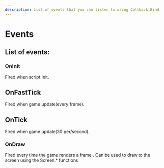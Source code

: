 ```yaml
---
description: List of events that you can listen to using Callback.Bind
---
```


# Events

## List of events:

### OnInit

Fired when script init.

## OnFastTick

Fired when game update\(every frame\).

## OnTick

Fired when game update\(30 per/second\).



### OnDraw

Fired every time the game renders a frame . Can be used to draw to the screen using the Screen.\* functions







